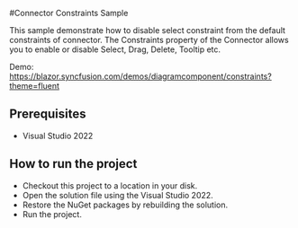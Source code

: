 #Connector Constraints Sample

This sample demonstrate how to disable select constraint from the default constraints of connector. The Constraints property of the Connector allows you to enable or disable Select, Drag, Delete, Tooltip etc.


Demo:
https://blazor.syncfusion.com/demos/diagramcomponent/constraints?theme=fluent

## Prerequisites

* Visual Studio 2022

## How to run the project

* Checkout this project to a location in your disk.
* Open the solution file using the Visual Studio 2022.
* Restore the NuGet packages by rebuilding the solution.
* Run the project.
